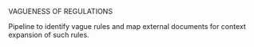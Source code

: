 VAGUENESS OF REGULATIONS

Pipeline to identify vague rules and map external documents for context expansion of such rules.
